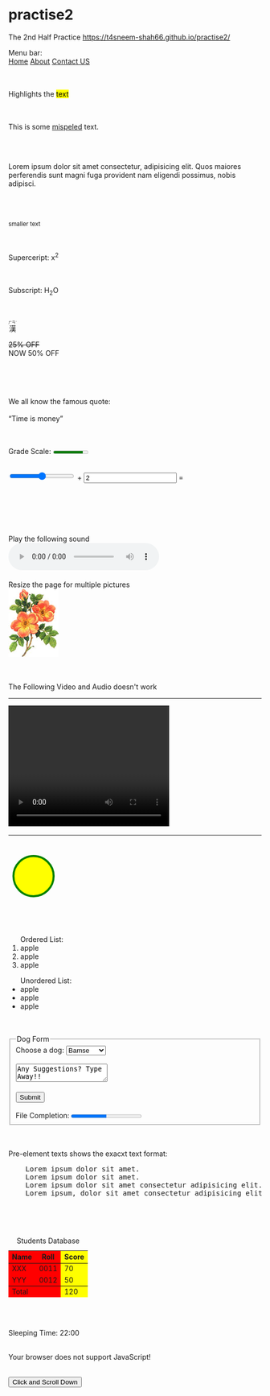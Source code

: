 # practise2
The 2nd Half Practice
https://t4sneem-shah66.github.io/practise2/
<!DOCTYPE html>
<html lang="en">

<head>
  <meta charset="UTF-8">
  <meta http-equiv="X-UA-Compatible" content="IE=edge">
  <meta name="viewport" content="width=device-width, initial-scale=1.0">
  <title>Pracrise2</title>
</head>

<body>
  Menu bar:
  <nav>
    <a href="#">Home</a>
    <a href="#">About</a>
    <a href="#">Contact US</a>
  </nav><br><br>


  Highlights the <mark>text</mark><br><br><br>


  <p>This is some <u>mispeled</u> text.</p><br><br>

  <p>Lorem ipsum dolor sit amet consectetur, adipisicing elit. Quos maiores <wbr> perferendis sunt magni fuga provident nam eligendi possimus, nobis adipisci.</p>
  <br><br>

  <small>smaller text</small><br><br><br>


  Superceript: x<sup>2</sup><br><br><br>


  Subscript: H<sub>2</sub>O <br><br><br>

  <ruby>
    漢 <rp>(</rp>
    <rt>ㄏㄢˋ</rt>
    <rp>)</rp>
  </ruby>

  <p><s>25% OFF</s> <br>
    NOW 50% OFF
  </p><br><br><br>


  We all know the famous quote: <br><br>
  <q>Time is money</q>
  <br><br><br>


  <label for="grade">Grade Scale: </label>
  <meter id="grade" value="60" min="0" max="70">60 out of 70</meter><br><br>

  <form oninput="x.value=parseInt(a.value)+parseInt(b.value)">
    <input type="range" id="a" value="50"> + <input type="number" id="b" value="2"> = <output name="x"
      for="a b"></output>
    <!--here the input type number brings the arrow-->
  </form>
  <br><br>


  <!-- <noframes>an alternate content for frames</noframes> -->

  <section>
    <object data="mountain2.jpg" class="obj obj1" width="300"></object><br><br>
    <object data="horse.wav" class="obj2">
      <param name="autoplay" value="true">
      <!--param is the parameter for object element-->
    </object><br><br>
    Play the following sound <br>
    <audio controls>
      <source src="horse2.ogv">
    </audio><br><br>
    Resize the page for multiple pictures <br>
    <picture class="pic">
      <source media="(min-width:1000px)" srcset="img_pink_flowers.jpg">
      <source media="(min-width:600px)" srcset="img_white_flower.jpg">
      <img src="img_orange_flowers.jpg" alt="Flowers" style="width:auto;">
    </picture>
    <br><br>
  </section>
  <br>

  The Following Video and Audio doesn't work
  <br><hr>
  <video width="320" height="240" controls>
    <track src="./Clapping.mp3">
    <track src="./Video2.mp4">
  </video>
  <hr><br>

  <svg>
    <circle cx="50" cy="50" r="40" stroke="green" stroke-width="4" fill="yellow" />
  </svg>



  <ol>
    Ordered List:
    <li>apple</li>
    <li>apple</li>
    <li>apple</li>
  </ol>

  <ul>
    Unordered List:
    <li>apple</li>
    <li>apple</li>
    <li>apple</li>
  </ul><br><br>

  <form>
    <fieldset>
      <legend>Dog Form</legend>
      <label for="dogs1">Choose a dog:</label>
      <select name="Dogs" id="dogs1">
        <optgroup label="Swedish Dogs">
          <option value="Bamse">Bamse</option>
          <option value="Alice">Alice</option>
        </optgroup>
        <optgroup label="German Dogs">
          <option value="Blitz">Blitz</option>
          <option value="Ahren">Ahren</option>
        </optgroup>
      </select>
      <br><br>
      <textarea>Any Suggestions? Type Away!!</textarea>
      <br><br>
      <input type="submit" value="Submit"><br><br>
      <label for="file">File Completion:</label>
      <progress id="file" value="50" max="100"> 50% </progress>
    </fieldset>
  </form><br><br>


  Pre-element texts shows the exacxt text format: <br>
  <pre>
    Lorem ipsum dolor sit amet.
    Lorem ipsum dolor sit amet.
    Lorem ipsum dolor sit amet consectetur adipisicing elit. Quidem, exercitationem.
    Lorem ipsum, dolor sit amet consectetur adipisicing elit. Laborum saepe velit ipsam tempora quam.
  </pre>
  <br><br>


  <table>
    <caption>Students Database</caption>
    <colgroup>
      <col span='2' style="background-color:red">
      <col style="background-color:yellow">
    </colgroup>
    <thead>
      <tr>
        <th>Name</th>
        <th>Roll</th>
        <th>Score</th>
      </tr>
    </thead>
    <tbody>
      <tr>
        <td>XXX</td>
        <td>0011</td>
        <td>70</td>
      </tr>
      <tr>
        <td>YYY</td>
        <td>0012</td>
        <td>50</td>
      </tr>
    </tbody>
    <tfoot>
      <tr>
        <td>Total</td>
        <td></td>
        <td>120</td>
      </tr>
    </tfoot>
  </table>
  <br><br>


  Sleeping Time: <time datetime="22:00">22:00</time><br><br>

  <!--
  <wbr>	Defines a possible line-break
  -->


  <script>
    document.write("Goodbye World!")
  </script>
  <noscript>Your browser does not support JavaScript!</noscript><br><br>

  <button onclick="DisplayContent()">Click and Scroll Down</button>
  <template>
    <img src="img_orange_flowers.jpg" alt="Flowers">
  </template>
  <script>
    function DisplayContent(){
      var Flwr = document.getElementsByTagName("template")[0];
      var clon = Flwr.content.cloneNode(true);
      document.body.appendChild(clon);
    };
  </script><br><br>

</body>

</html>



